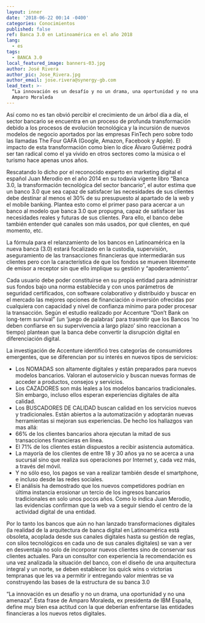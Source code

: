 ```yaml
---
layout: inner
date: '2018-06-22 00:14 -0400'
categories: Conocimientos
published: false
ref: Banca 3.0 en Latinoamérica en el año 2018
lang:
  - es
tags:
  - BANCA 3.0
local_featured_image: banners-03.jpg
author: José Rivera
author_pic: Jose_Rivera.jpg
author_email: jose.rivera@synergy-gb.com
lead_text: >-
  “La innovación es un desafío y no un drama, una oportunidad y no una amenaza”.
  Amparo Moraleda
---
```



Así como no es tan obvió percibir el crecimiento de un árbol día a día, el sector bancario se encuentra en un proceso de profunda transformación debido a los procesos de evolución tecnológica y la incursión de nuevos modelos de negocio aportados por las empresas FinTech pero sobre todo las llamadas The Four GAFA (Google, Amazon, Facebook y Apple). El impacto de esta transformación como bien lo dice Álvaro Gutiérrez podrá ser tan radical como el ya vivido en otros sectores como la música o el turismo hace apenas unos años.

Rescatando lo dicho por el reconocido experto en marketing digital el español Juan Merodio en el año 2014 en su todavía vigente libro “Banca 3.0, la transformación tecnológica del sector bancario”, el autor estima que un banco 3.0 que sea capaz de satisfacer las necesidades de sus clientes debe destinar al menos el 30% de su presupuesto al apartado de la web y el mobile banking. Plantea esto como el primer paso para acercar a un banco al modelo que banca 3.0 que propugna, capaz de satisfacer las necesidades reales y futuras de sus clientes. Para ello, el banco debe también entender qué canales son más usados, por qué clientes, en qué momento, etc.

La fórmula para el relanzamiento de los bancos en Latinoamérica en la nueva banca (3.0) estará focalizado en la custodia, supervisión, aseguramiento de las transacciones financieras que intermediarán sus clientes pero con la característica de que los fondos se mueven libremente de emisor a receptor sin que ello implique su gestión y “apoderamiento”.

Cada usuario debe poder constituirse en su propia entidad para administrar sus fondos bajo una norma establecida y con unos parámetros de seguridad certificados, con software colaborativo y distribuido y buscar en el mercado las mejores opciones de financiación o inversión ofrecidas por cualquiera con capacidad y nivel de confianza mínimo para poder procesar la transacción.
Según el estudio realizado por Accenture “Don’t Bank on long-term survival” (un ‘juego de palabras’ para trasmitir que los Bancos ‘no deben confiarse en su supervivencia a largo plazo’ sino reaccionan a tiempo) plantean que la banca debe convertir la disrupción digital en diferenciación digital.

La investigación de Accenture identificó tres categorías de consumidores emergentes, que se diferencian por su interés en nuevos tipos de servicios:

* Los NOMADAS son altamente digitales y están preparados para nuevos modelos bancarios. Valoran el autoservicio y buscan nuevas formas de acceder a productos, consejos y servicios.
* Los CAZADORES son más leales a los modelos bancarios tradicionales. Sin embargo, incluso ellos esperan experiencias digitales de alta calidad.
* Los BUSCADORES DE CALIDAD buscan calidad en los servicios nuevos y tradicionales. Están abiertos a la automatización y adoptarán nuevas herramientas si mejoran sus experiencias.
De hecho los hallazgos van mas allá:
* 66% de los clientes bancarios ahora ejecutan la mitad de sus transacciones financieras en línea.
* El 71% de los clientes están dispuestos a recibir asistencia automática.
* La mayoría de los clientes de entre 18 y 30 años ya no se acerca a una sucursal sino que realiza sus operaciones por Internet y, cada vez más, a través del móvil.
* Y no sólo eso, los pagos se van a realizar también desde el smartphone, e incluso desde las redes sociales.
* El análisis ha demostrado que los nuevos competidores podrían en última instancia erosionar un tercio de los ingresos bancarios tradicionales en solo unos pocos años.
Como lo indica Juan Merodio, las evidencias confirman que la web va a seguir siendo el centro de la actividad digital de una entidad.

Por lo tanto los bancos que aún no han lanzado transformaciones digitales (la realidad de la arquitectura de banca digital en Latinoamérica está obsoleta, acoplada desde sus canales digitales hasta su gestión de reglas, con silos tecnológicos en cada uno de sus canales digitales) se van a ver en desventaja no solo de incorporar nuevos clientes sino de conservar sus clientes actuales.
Para un consultor con experiencia la recomendación es una vez analizada la situación del banco, con el diseño de una arquitectura integral y un norte, se deben establecer los quick wins o victorias tempranas que les va a permitir ir entregando valor mientras se va construyendo las bases de la estructura de su banca 3.0

“La innovación es un desafío y no un drama, una oportunidad y no una amenaza”. Esta frase de Amparo Moraleda, ex presidenta de IBM España, define muy bien esa actitud con la que deberían enfrentarse las entidades financieras a los nuevos retos digitales.











